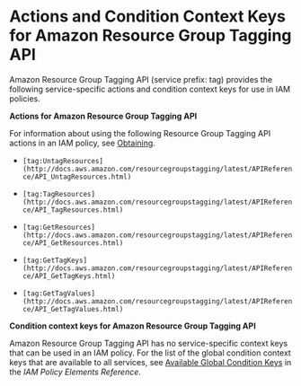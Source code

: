 # Actions and Condition Context Keys for Amazon Resource Group Tagging API<a name="list_tag"></a>

Amazon Resource Group Tagging API \(service prefix: tag\) provides the following service\-specific actions and condition context keys for use in IAM policies\.

**Actions for Amazon Resource Group Tagging API**

For information about using the following Resource Group Tagging API actions in an IAM policy, see [Obtaining](http://docs.aws.amazon.com/awsconsolehelpdocs/latest/gsg/obtaining-permissions-for-tagging.html)\.

+ `[tag:UntagResources](http://docs.aws.amazon.com/resourcegroupstagging/latest/APIReference/API_UntagResources.html)`

+ `[tag:TagResources](http://docs.aws.amazon.com/resourcegroupstagging/latest/APIReference/API_TagResources.html)`

+ `[tag:GetResources](http://docs.aws.amazon.com/resourcegroupstagging/latest/APIReference/API_GetResources.html)`

+ `[tag:GetTagKeys](http://docs.aws.amazon.com/resourcegroupstagging/latest/APIReference/API_GetTagKeys.html)`

+ `[tag:GetTagValues](http://docs.aws.amazon.com/resourcegroupstagging/latest/APIReference/API_GetTagValues.html)`

**Condition context keys for Amazon Resource Group Tagging API**

Amazon Resource Group Tagging API has no service\-specific context keys that can be used in an IAM policy\. For the list of the global condition context keys that are available to all services, see [Available Global Condition Keys](reference_policies_condition-keys.md#AvailableKeys) in the *IAM Policy Elements Reference*\.
